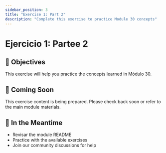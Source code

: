 ```yaml
---
sidebar_position: 3
title: "Exercise 1: Part 2"
description: "Complete this exercise to practice Module 30 concepts"
---
```


# Ejercicio 1: Partee 2

## 🎯 Objectives

This exercise will help you practice the concepts learned in Módulo 30.

## 📝 Coming Soon

This exercise content is being prepared. Please check back soon or refer to the main module materials.

## 🚀 In the Meantime

- Revisar the module README
- Practice with the available exercises
- Join our community discussions for help
